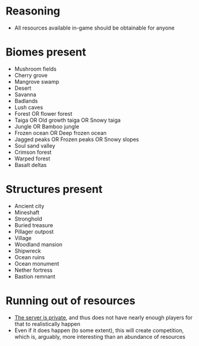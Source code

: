 # Reasoning
- All resources available in-game should be obtainable for anyone
# Biomes present
- Mushroom fields
- Cherry grove
- Mangrove swamp
- Desert
- Savanna
- Badlands
- Lush caves
- Forest OR flower forest
- Taiga OR Old growth taiga OR Snowy taiga
- Jungle OR Bamboo jungle
- Frozen ocean OR Deep frozen ocean
- Jagged peaks OR Frozen peaks OR Snowy slopes
- Soul sand valley
- Crimson forest
- Warped forest
- Basalt deltas
# Structures present
- Ancient city
- Mineshaft
- Stronghold
- Buried treasure
- Pillager outpost
- Village
- Woodland mansion
- Shipwreck
- Ocean ruins
- Ocean monument
- Nether fortress
- Bastion remnant
# Running out of resources
- [The server is private](#server-is-whitelisted), and thus does not have nearly enough players for that to realistically happen
- Even if it does happen (to some extent), this will create competition, which is, arguably, more interesting than an abundance of resources